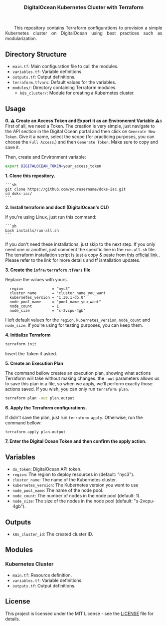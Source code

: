 
<!-- PROJECT LOGO -->
<br />
<div align="center">

  <h3 align="center">DigitalOcean Kubernetes Cluster with Terraform</h3>

  <!-- <p align="center">
    Processing rides events from Kafka with Bytewax
  </p> -->
</div>

<br>
<p align="justify">
&ensp;&ensp;&ensp;&ensp;This repository contains Terraform configurations to provision a simple Kubernetes cluster on DigitalOcean using best practices such as modularization.
</p>


## Directory Structure

- `main.tf`: Main configuration file to call the modules.
- `variables.tf`: Variable definitions.
- `outputs.tf`: Output definitions.
- `terraform.tfvars`: Default values for the variables.
- `modules/`: Directory containing Terraform modules.
  - `k8s_cluster/`: Module for creating a Kubernetes cluster.

## Usage

**0. ⚠️ Create an Access Token and Export it as an Environemnt Variable ⚠️**s
First of all, we need a Token. The creation is very simple, just navigate to the API section in the Digital Ocean portal and then click on `Generate New Token`. Give it a name, select the scope (for practicing purposes, you can choose the `Full Access`.) and then `Generate Token`. Make sure to  copy and save it.

   Then, create and Environment variable:
   ```sh
   export DIGITALOCEAN_TOKEN=your_access_token
   ```

**1. Clone this repository.**

    ```sh
    git clone https://github.com/yourusername/doks-iac.git
    cd doks-iac/
    ```

**2. Install terraform and doctl (DigitalOcean's CLI)**

If you're using Linux, just run this command:

    ```sh
    bash installs/run-all.sh
    ```

If you don't need these installations, just skip to the next step. If you only need one or another, just comment the specific line in the `run-all.sh` file. The terraform installation script is just a copy & paste from <a href="https://developer.hashicorp.com/terraform/tutorials/aws-get-started/install-cli"> this official link </a>. Please refer to the link for more details and tf isntallation updates.

**3. Create the `infra/terraform.tfvars` file**

Replace the values with yours.
```
  region             = "nyc3"
  cluster_name       = "cluster_name_you_want
  kubernetes_version = "1.30.1-do.0"
  node_pool_name     = "pool_name_you_want"
  node_count         = 1
  node_size          = "s-2vcpu-4gb"
```
I left default values for the `region`, `kubernetes_version`, `node_count` and `node_size`. If you're using for testing purposes, you can keep them.

**4. Initialize Terraform**

```sh
terraform init
```

Insert the Token if asked.

**5. Create an Execution Plan**

The command bellow creates an execution plan, showing what actions Terraform will take without making changes. the `-out` parameters allows us to save this plan in a file, so when we apply, we'll perform exactly those actions saved. If you wish, you can only run `terraform plan`.

```sh
terraform plan -out plan.output
```

**6. Apply the Terraform configurations.**

If didn't save the plan, just run `terraform apply`. Otherwise, run the command bellow:

```sh
terraform apply plan.output
```

**7. Enter the Digital Ocean Token and then confirm the apply action.**

## Variables

- `do_token`: DigitalOcean API token.
- `region`: The region to deploy resources in (default: "nyc3").
- `cluster_name`: The name of the Kubernetes cluster.
- `kubernetes_version`: The Kubernetes version you want to use
- `node_pool_name`: The name of the node pool.
- `node_count`: The number of nodes in the node pool (default: 1).
- `node_size`: The size of the nodes in the node pool (default: "s-2vcpu-4gb").

## Outputs

- `k8s_cluster_id`: The created cluster ID.

## Modules

### Kubernetes Cluster

- `main.tf`: Resource definition.
- `variables.tf`: Variable definitions.
- `outputs.tf`: Output definitions.

## License

This project is licensed under the MIT License - see the [LICENSE](LICENSE) file for details.
